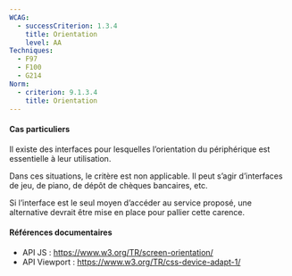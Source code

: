 ```yaml
---
WCAG:
  - successCriterion: 1.3.4
    title: Orientation
    level: AA
Techniques:
  - F97
  - F100
  - G214
Norm:
  - criterion: 9.1.3.4
    title: Orientation
---
```


#### Cas particuliers

Il existe des interfaces pour lesquelles l’orientation du périphérique est essentielle à leur utilisation.

Dans ces situations, le critère est non applicable. Il peut s’agir d’interfaces de jeu, de piano, de dépôt de chèques bancaires, etc.

Si l’interface est le seul moyen d’accéder au service proposé, une alternative devrait être mise en place pour pallier cette carence.

#### Références documentaires

- API JS : https://www.w3.org/TR/screen-orientation/
- API Viewport : https://www.w3.org/TR/css-device-adapt-1/

